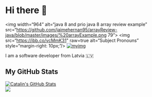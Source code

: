<h1>Hi there 👋</h1>

<img width=“964” alt=“java 8 and prio java 8  array review example” src=“https://github.com/jaimehernan95/arrayReview-java/blob/master/images/%20arrayExample.png 79”>
<img src=“https://ibb.co/vcMmK31" raw=true alt=“Subject Pronouns” style=“margin-right: 10px;”/>
<a href="https://ibb.co/vcMmK31"><img src="https://i.ibb.co/vcMmK31/myimg.png" alt="myimg" border="0"></a>

<p>I am a software developer from Latvia 🇱🇻</p>

<h2>My GitHub Stats</h2>

<a href="https://github.com/mrzalais/mrzalais">
  <img align="center" src="https://github-readme-stats.vercel.app/api?username=mrzalais&theme=synthwave" alt="Catalin's GitHub Stats" />
</a>
<br>
<a href="https://github.com/mrzalais/mrzalais">
  <img align="center" src="https://github-readme-stats.vercel.app/api/top-langs/?username=mrzalais&theme=synthwave"  />
</a>
